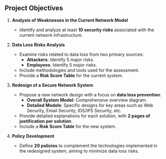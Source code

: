 ## Project Objectives

1. **Analysis of Weaknesses in the Current Network Model**  
   - Identify and analyze at least **10 security risks** associated with the current network infrastructure.

2. **Data Loss Risks Analysis**  
   - Examine risks related to data loss from two primary sources:  
     - **Attackers**: Identify 5 major risks.  
     - **Employees**: Identify 5 major risks.  
   - Include methodologies and tools used for the assessment.  
   - Provide a **Risk Score Table** for the current system.

3. **Redesign of a Secure Network System**  
   - Propose a new network design with a focus on **data loss prevention**:  
     - **Overall System Model**: Comprehensive overview diagram.  
     - **Detailed Models**: Specific designs for key areas such as Web Security, Email Security, IDS/IPS Security, etc.  
   - Provide detailed explanations for each solution, with **2 pages of justification per solution**.  
   - Include a **Risk Score Table** for the new system.

4. **Policy Development**  
   - Define **20 policies** to complement the technologies implemented in the redesigned system, aiming to minimize data loss risks.
